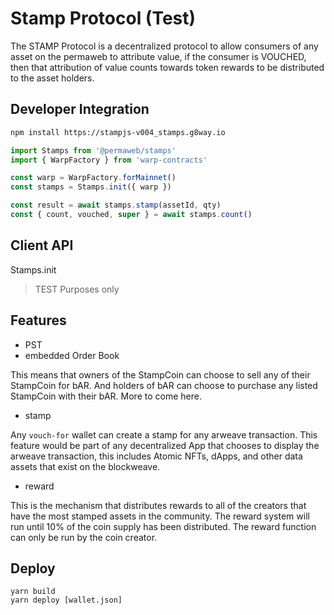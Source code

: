# Stamp Protocol (Test)

The STAMP Protocol is a decentralized protocol to allow consumers of any asset on the permaweb to attribute value, if the consumer is VOUCHED, then that attribution of value counts towards token rewards to be distributed to the asset holders.

## Developer Integration

```sh
npm install https://stampjs-v004_stamps.g8way.io
```

```js
import Stamps from '@permaweb/stamps'
import { WarpFactory } from 'warp-contracts'

const warp = WarpFactory.forMainnet()
const stamps = Stamps.init({ warp })

const result = await stamps.stamp(assetId, qty)
const { count, vouched, super } = await stamps.count()
```

## Client API

Stamps.init



> TEST Purposes only

## Features

* PST 
* embedded Order Book

This means that owners of the StampCoin can choose to sell any of their StampCoin for bAR. And holders of bAR can choose to purchase any listed StampCoin with their bAR. More to come here.

* stamp

Any `vouch-for` wallet can create a stamp for any arweave transaction. This feature would be part of any decentralized App that chooses to display the arweave transaction, this includes Atomic NFTs, dApps, and other data assets that exist on the blockweave.

* reward

This is the mechanism that distributes rewards to all of the creators that have the most stamped assets in the community. The reward system will run until 10% of the coin supply has been distributed. The reward function can only be run by the coin creator.

## Deploy

```
yarn build
yarn deploy [wallet.json]
```

